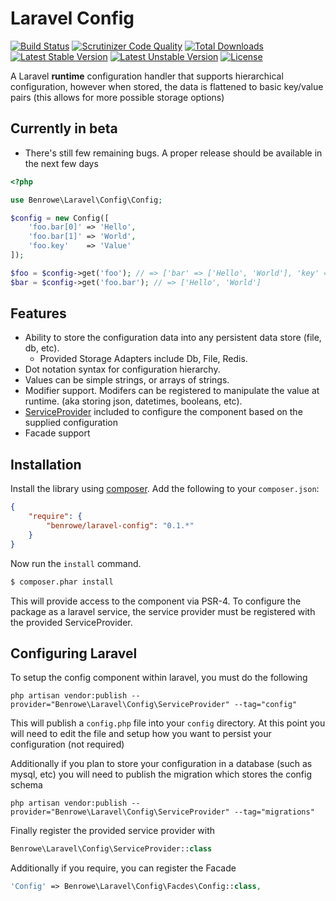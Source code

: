 # Laravel Config

[![Build Status](https://travis-ci.org/benrowe/laravel-config.svg?branch=feature%2F1-setup-build-environment)](https://travis-ci.org/benrowe/laravel-config)
[![Scrutinizer Code Quality](https://scrutinizer-ci.com/g/benrowe/laravel-config/badges/quality-score.png?b=master)](https://scrutinizer-ci.com/g/benrowe/laravel-config/?branch=master)
[![Total Downloads](https://poser.pugx.org/benrowe/laravel-config/d/total.svg)](https://packagist.org/packages/benrowe/laravel-config)
[![Latest Stable Version](https://poser.pugx.org/benrowe/laravel-config/v/stable.svg)](https://packagist.org/packages/benrowe/laravel-config)
[![Latest Unstable Version](https://poser.pugx.org/benrowe/laravel-config/v/unstable.svg)](https://packagist.org/packages/benrowe/laravel-config)
[![License](https://poser.pugx.org/benrowe/laravel-config/license.svg)](https://packagist.org/packages/benrowe/laravel-config)

A Laravel __runtime__ configuration handler that supports hierarchical configuration,
however when stored, the data is flattened to basic key/value pairs (this allows for more possible storage options)

## Currently in beta

- There's still few remaining bugs. A proper release should be available in the next few days

```php
<?php

use Benrowe\Laravel\Config\Config;

$config = new Config([
    'foo.bar[0]' => 'Hello',
    'foo.bar[1]' => 'World',
    'foo.key'    => 'Value'
]);

$foo = $config->get('foo'); // => ['bar' => ['Hello', 'World'], 'key' => 'Value']
$bar = $config->get('foo.bar'); // => ['Hello', 'World']

```

## Features

- Ability to store the configuration data into any persistent data store (file, db, etc).
  - Provided Storage Adapters include Db, File, Redis.
- Dot notation syntax for configuration hierarchy.
- Values can be simple strings, or arrays of strings.
- Modifier support. Modifers can be registered to manipulate the value at runtime. (aka storing json, datetimes, booleans, etc).
- [ServiceProvider][2] included to configure the component based on the supplied configuration
- Facade support


## Installation

Install the library using [composer][1]. Add the following to your `composer.json`:

```json
{
    "require": {
        "benrowe/laravel-config": "0.1.*"
    }
}
```

Now run the `install` command.

```sh
$ composer.phar install
```

This will provide access to the component via PSR-4. To configure the package as a laravel service, the service provider must be registered with the provided ServiceProvider.

## Configuring Laravel

To setup the config component within laravel, you must do the following

```
php artisan vendor:publish --provider="Benrowe\Laravel\Config\ServiceProvider" --tag="config"
```

This will publish a `config.php` file into your `config` directory. At this point you will need to edit the file and setup how you want to persist your configuration (not required)

Additionally if you plan to store your configuration in a database (such as mysql, etc) you will need to publish the migration which stores the config schema

```
php artisan vendor:publish --provider="Benrowe\Laravel\Config\ServiceProvider" --tag="migrations"
```

Finally register the provided service provider with

```php
Benrowe\Laravel\Config\ServiceProvider::class
```

Additionally if you require, you can register the Facade

```php
'Config' => Benrowe\Laravel\Config\Facdes\Config::class,
```

[1]: http://getcomposer.org/
[2]: https://laravel.com/docs/master/providers
